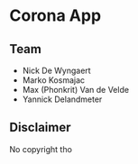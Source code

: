 # Corona App

## Team
- Nick De Wyngaert
- Marko Kosmajac
- Max (Phonkrit) Van de Velde
- Yannick Delandmeter

## Disclaimer
No copyright tho
